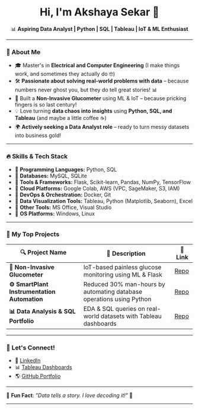 <h1 align="center">Hi, I'm Akshaya Sekar 👋</h1>

<p align="center">
  📊 <b>Aspiring Data Analyst | Python | SQL | Tableau | IoT & ML Enthusiast</b>  
</p>

---

### 🌟 About Me  
- 🎓 Master's in **Electrical and Computer Engineering** (I make things work, and sometimes they actually do 🤓)  
- 🛠 **Passionate about solving real-world problems with data** – because numbers never ghost you, but they do tell great stories! 📊  
- 🚀 Built a **Non-Invasive Glucometer** using ML & IoT – because pricking fingers is so last century!  
- 💡 Love turning **data chaos into insights** using **Python, SQL, and Tableau** (and maybe a little coffee ☕)  
- 🌍 **Actively seeking a Data Analyst role** – ready to turn messy datasets into business gold!   

---

### 🔥 Skills & Tech Stack  
- 📌 **Programming Languages:** Python, SQL  
- 📌 **Databases:** MySQL, SQLite  
- 📌 **Tools & Frameworks:** Flask, Scikit-learn, Pandas, NumPy, TensorFlow  
- 📌 **Cloud Platforms:** Google Colab, AWS (VPC, SageMaker, S3, IAM)  
- 📌 **DevOps & Orchestration:** Docker, Git  
- 📌 **Data Visualization Tools:** Tableau, Python (Matplotlib, Seaborn), Excel  
- 📌 **Other Tools:** MS Office, Visual Studio  
- 📌 **OS Platforms:** Windows, Linux  

---

### 📂 **My Top Projects**
| 🔍 Project Name | 🚀 Description | 🔗 Link |
|---------------|-------------|---------|
| **📡 Non-Invasive Glucometer** | IoT-based painless glucose monitoring using ML & Flask | [Repo](https://github.com/Achuengg/Non-invasive-Glucometer.git) |
| **⚙️ SmartPlant Instrumentation Automation** | Reduced 30% man-hours by automating database operations using Python | [Repo](https://github.com/Achuengg/Smart-Plant-Nursery-Ambience-Maintenance--Tiva-TM4C123GH6PM.git) |
| **📊 Data Analysis & SQL Portfolio** | EDA & SQL queries on real-world datasets with Tableau dashboards | [Repo](your-github-repo-link) |

---


### 🎯 **Let's Connect!**
- 🔗 [LinkedIn](https://www.linkedin.com/in/akshaya-sekar-54302967)  
- 📊 [Tableau Dashboards](https://public.tableau.com/app/profile/akshaya.sekar/viz)  
- 🌎 [GitHub Portfolio](your-github-portfolio-repo-link)  

---

🌟 **Fun Fact**: *"Data tells a story. I love decoding it!"* 🚀  

---



